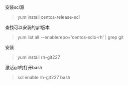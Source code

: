 

安装scl源

> yum install centos-release-scl

查找可以安装的git版本

> yum list all --enablerepo='centos-sclo-rh' | grep git

安装

> yum install rh-git227

激活git的打开bash

> scl enable rh-git227 bash


